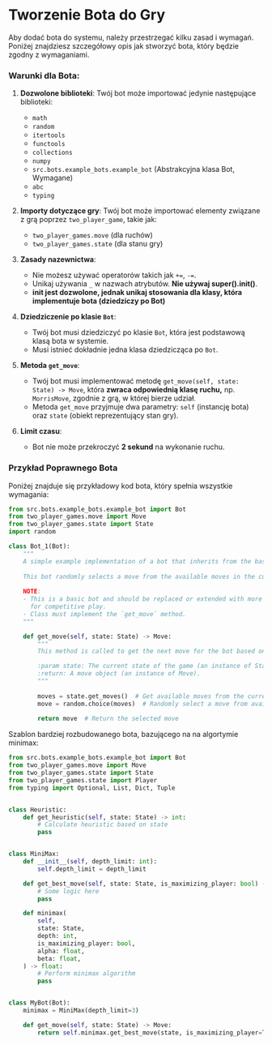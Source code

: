 # Tworzenie Bota do Gry

Aby dodać bota do systemu, należy przestrzegać kilku zasad i wymagań. Poniżej znajdziesz szczegółowy opis jak stworzyć bota, który będzie zgodny z wymaganiami.

### Warunki dla Bota:
1. **Dozwolone biblioteki**:
   Twój bot może importować jedynie następujące biblioteki:
   - `math`
   - `random`
   - `itertools`
   - `functools`
   - `collections`
   - `numpy`
   - `src.bots.example_bots.example_bot` (Abstrakcyjna klasa Bot, Wymagane)
   - `abc`
   - `typing` 
   
2. **Importy dotyczące gry**:
   Twój bot może importować elementy związane z grą poprzez `two_player_game`, takie jak:
   - `two_player_games.move` (dla ruchów)
   - `two_player_games.state` (dla stanu gry)

3. **Zasady nazewnictwa**:
   - Nie możesz używać operatorów takich jak `+=`, `-=`.
   - Unikaj używania `_` w nazwach atrybutów. **Nie używaj super().__init__()**. 
   - **__init__ jest dozwolone, jednak unikaj stosowania dla klasy, która implementuje bota (dziedziczy po Bot)**

4. **Dziedziczenie po klasie `Bot`**:
   - Twój bot musi dziedziczyć po klasie `Bot`, która jest podstawową klasą bota w systemie.
   - Musi istnieć dokładnie jedna klasa dziedzicząca po `Bot`.

5. **Metoda `get_move`**:
   - Twój bot musi implementować metodę `get_move(self, state: State) -> Move`, która **zwraca odpowiednią klasę ruchu,** np. `MorrisMove`, zgodnie z grą, w której bierze udział.
   - Metoda `get_move` przyjmuje dwa parametry: `self` (instancję bota) oraz `state` (obiekt reprezentujący stan gry).
   
6. **Limit czasu**:
   - Bot nie może przekroczyć **2 sekund** na wykonanie ruchu.

### Przykład Poprawnego Bota

Poniżej znajduje się przykładowy kod bota, który spełnia wszystkie wymagania:

```python
from src.bots.example_bots.example_bot import Bot
from two_player_games.move import Move
from two_player_games.state import State
import random

class Bot_1(Bot):
    """
    A simple example implementation of a bot that inherits from the base Bot class.
    
    This bot randomly selects a move from the available moves in the current game state.
    
    NOTE:
    - This is a basic bot and should be replaced or extended with more complex logic
      for competitive play.
    - Class must implement the `get_move` method.
    """

    def get_move(self, state: State) -> Move:
        """
        This method is called to get the next move for the bot based on the current game state.

        :param state: The current state of the game (an instance of State).
        :return: A move object (an instance of Move).
        """
        
        moves = state.get_moves()  # Get available moves from the current game state
        move = random.choice(moves)  # Randomly select a move from available moves
        
        return move  # Return the selected move
```

Szablon bardziej rozbudowanego bota, bazującego na na algortymie minimax:

```python
from src.bots.example_bots.example_bot import Bot
from two_player_games.move import Move
from two_player_games.state import State
from two_player_games.state import Player
from typing import Optional, List, Dict, Tuple


class Heuristic:
    def get_heuristic(self, state: State) -> int:
        # Calculate heuristic based on state
        pass


class MiniMax:
    def __init__(self, depth_limit: int):
        self.depth_limit = depth_limit

    def get_best_move(self, state: State, is_maximizing_player: bool) -> Move:
        # Some logic here
        pass

    def minimax(
        self,
        state: State,
        depth: int,
        is_maximizing_player: bool,
        alpha: float,
        beta: float,
    ) -> float:
        # Perform minimax algorithm
        pass


class MyBot(Bot):
    minimax = MiniMax(depth_limit=3)

    def get_move(self, state: State) -> Move:
        return self.minimax.get_best_move(state, is_maximizing_player=True)

```